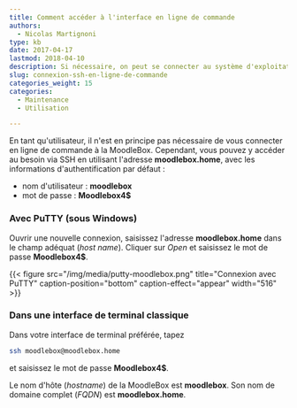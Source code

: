 ```yaml
---
title: Comment accéder à l'interface en ligne de commande
authors:
  - Nicolas Martignoni
type: kb
date: 2017-04-17
lastmod: 2018-04-10
description: Si nécessaire, on peut se connecter au système d'exploitation de la MoodleBox en via SSH
slug: connexion-ssh-en-ligne-de-commande
categories_weight: 15
categories:
  - Maintenance
  - Utilisation

---
```

En tant qu'utilisateur, il n'est en principe pas nécessaire de vous connecter en ligne de commande à la MoodleBox. Cependant, vous pouvez y accéder au besoin via SSH en utilisant l'adresse __moodlebox.home__, avec les informations d'authentification par défaut :

  * nom d'utilisateur : __moodlebox__
  * mot de passe : __Moodlebox4$__

### Avec PuTTY (sous Windows)

Ouvrir une nouvelle connexion, saisissez l'adresse __moodlebox.home__ dans le champ adéquat (_host name_). Cliquer sur _Open_ et saisissez le mot de passe __Moodlebox4$__.

{{< figure src="/img/media/putty-moodlebox.png" title="Connexion avec PuTTY" caption-position="bottom" caption-effect="appear" width="516" >}}

### Dans une interface de terminal classique

Dans votre interface de terminal préférée, tapez

```bash
ssh moodlebox@moodlebox.home
```

et saisissez le mot de passe __Moodlebox4$__.

Le nom d'hôte (_hostname_) de la MoodleBox est __moodlebox__. Son nom de domaine complet (_FQDN_) est __moodlebox.home__.
